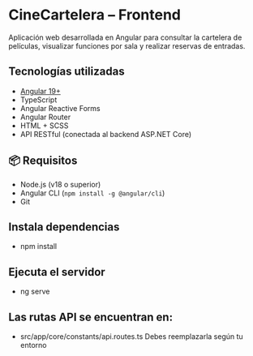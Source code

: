 # CineCartelera – Frontend

Aplicación web desarrollada en Angular para consultar la cartelera de películas, visualizar funciones por sala y realizar reservas de entradas.

## Tecnologías utilizadas

- [Angular 19+](https://angular.io/)
- TypeScript
- Angular Reactive Forms
- Angular Router
- HTML + SCSS
- API RESTful (conectada al backend ASP.NET Core)
  
## 📦 Requisitos

- Node.js (v18 o superior)
- Angular CLI (`npm install -g @angular/cli`)
- Git

## Instala dependencias
- npm install
## Ejecuta el servidor
- ng serve

## Las rutas API se encuentran en:
- src/app/core/constants/api.routes.ts
Debes reemplazarla según tu entorno
